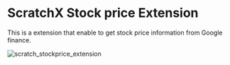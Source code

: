 # ScratchX Stock price Extension

This is a extension that enable to get stock price information from Google finance.

![scratch_stockprice_extension](https://github.com/NorifumiOgawa/scratchx_stockprice_extension/images/scratch_stockprice_extension.png)